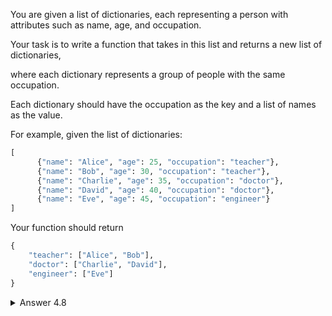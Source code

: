 You are given a list of dictionaries, each representing a person with attributes such as name, age, and occupation. 

Your task is to write a function that takes in this list and returns a new list of dictionaries, 

where each dictionary represents a group of people with the same occupation. 

Each dictionary should have the occupation as the key and a list of names as the value.

For example, given the list of dictionaries:

```py
[     
      {"name": "Alice", "age": 25, "occupation": "teacher"},
      {"name": "Bob", "age": 30, "occupation": "teacher"},    
      {"name": "Charlie", "age": 35, "occupation": "doctor"},    
      {"name": "David", "age": 40, "occupation": "doctor"},    
      {"name": "Eve", "age": 45, "occupation": "engineer"}
]
```

Your function should return

```py
{
    "teacher": ["Alice", "Bob"],
    "doctor": ["Charlie", "David"],
    "engineer": ["Eve"]
}
```

<details>

  <summary>Answer 4.8</summary>
  
  ```py
  
  """
  create a dictionary

  iterate trhough the list
  iterate through the dictionary,

  if the value ('teacher') exists in the new dictionary, 
      if the value of the name doesnt exist in the value of the occupation
          a. add the value of the name to the value of the new dictionary.
  if the value('teacher') doesnt exist in the new dictionary, create a list and add the value of the name.
  return dictionary
  """
  
  def group(lst):
      dic = {}
      for individual in a:
          for k,v in individual.items():
              if k == 'occupation':
                  if v not in dic:
                      dic.setdefault(v, [individual['name']])
                  else:
                      dic[v].append(individual['name'])
      return dic
  ```
</details>
